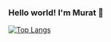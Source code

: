 ### Hello world! I'm Murat 👋

[![Top Langs](https://github-readme-stats.vercel.app/api/top-langs/?username=muratcelikk)](https://github.com/muratcelikk/github-readme-stats)




